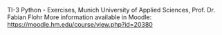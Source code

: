 TI-3 Python - Exercises, Munich University of Applied Sciences, Prof. Dr. Fabian Flohr
More information available in Moodle: https://moodle.hm.edu/course/view.php?id=20380
